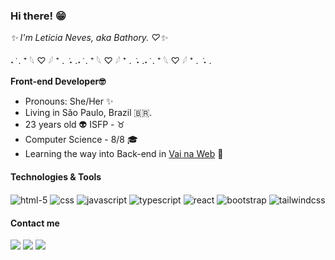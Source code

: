 
### Hi there! 😁
*✨ I'm Leticia Neves, aka Bathory. ♡✨* 

˖ ݁ . ⁺ 𓆩 ♡ 𓆪 ⁺ . ݁ ˖ .˖ ݁ . ⁺ 𓆩 ♡ 𓆪 ⁺ . ݁ ˖ .˖ ݁ . ⁺ 𓆩 ♡ 𓆪 ⁺ . ݁ ˖ .

**Front-end Developer🤓**
- Pronouns: She/Her ✨
- Living in São Paulo, Brazil 🇧🇷.
- 23 years old 👽 ISFP - ♉
- Computer Science - 8/8  🎓
- Learning the way into Back-end in [Vai na Web](https://vainaweb.com.br/) 📌

#### Technologies & Tools

<p align="row">
<img align="center" src="https://img.shields.io/badge/HTML5-E34F26?style=for-the-badge&logo=html5&logoColor=white" alt="html-5">
<img align="center" src="https://img.shields.io/badge/CSS3-1572B6?style=for-the-badge&logo=css3&logoColor=white" alt="css">
<img align="center" src="https://img.shields.io/badge/JavaScript-F7DF1E?style=for-the-badge&logo=javascript&logoColor=black" alt="javascript">
<img align="center" src="https://img.shields.io/badge/TypeScript-007ACC?style=for-the-badge&logo=typescript&logoColor=white" alt="typescript">
<img align="center" src="https://img.shields.io/badge/React-20232A?style=for-the-badge&logo=react&logoColor=61DAFB" alt="react">
<img align="center" src="https://img.shields.io/badge/Bootstrap-563D7C?style=for-the-badge&logo=bootstrap&logoColor=white" alt="bootstrap">
<img align="center" src="https://img.shields.io/badge/Tailwind_CSS-38B2AC?style=for-the-badge&logo=tailwind-css&logoColor=white" alt="tailwindcss">
</p>
  
#### Contact me

<p align="row">
  <a href="mailto:neves@tutamail.com"><img src="https://img.shields.io/badge/Tutanota-840010?style=for-the-badge&logo=Tutanota&logoColor=white"></a>
  <a href="https://www.linkedin.com/in/leneves/"><img src="https://img.shields.io/badge/LinkedIn-0077B5?style=for-the-badge&logo=linkedin&logoColor=white"></a>
  <a href="https://t.me/leneves"><img src="https://img.shields.io/badge/Telegram-2CA5E0?style=for-the-badge&logo=telegram&logoColor=white"></a>
</p>
  
